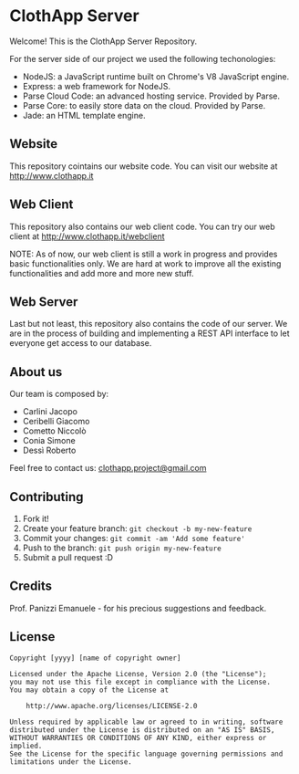 # ClothApp Server
Welcome! This is the ClothApp Server Repository.

For the server side of our project we used the following techonologies:
 - NodeJS: a JavaScript runtime built on Chrome's V8 JavaScript engine.
 - Express: a web framework for NodeJS.
 - Parse Cloud Code: an advanced hosting service. Provided by Parse.
 - Parse Core: to easily store data on the cloud. Provided by Parse.
 - Jade: an HTML template engine.
## Website
This repository cointains our website code. You can visit our website at
	http://www.clothapp.it
## Web Client
This repository also contains our web client code. You can try our web client at
	http://www.clothapp.it/webclient

NOTE: As of now, our web client is still a work in progress and provides basic functionalities only. We are hard at work to improve all the existing functionalities and add more and more new stuff.
## Web Server
Last but not least, this repository also contains the code of our server. We are in the process of building and implementing a REST API interface to let everyone get access to our database.
## About us
Our team is composed by:
 - Carlini Jacopo
 - Ceribelli Giacomo
 - Cometto Niccolò
 - Conia Simone
 - Dessì Roberto
 
Feel free to contact us: clothapp.project@gmail.com
## Contributing
1. Fork it!
2. Create your feature branch: `git checkout -b my-new-feature`
3. Commit your changes: `git commit -am 'Add some feature'`
4. Push to the branch: `git push origin my-new-feature`
5. Submit a pull request :D
## Credits
Prof. Panizzi Emanuele - for his precious suggestions and feedback.
## License
	Copyright [yyyy] [name of copyright owner]

   	Licensed under the Apache License, Version 2.0 (the "License");
   	you may not use this file except in compliance with the License.
   	You may obtain a copy of the License at

    	http://www.apache.org/licenses/LICENSE-2.0

   	Unless required by applicable law or agreed to in writing, software
   	distributed under the License is distributed on an "AS IS" BASIS,
   	WITHOUT WARRANTIES OR CONDITIONS OF ANY KIND, either express or implied.
   	See the License for the specific language governing permissions and
   	limitations under the License.
